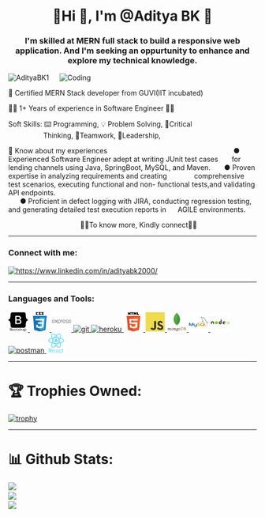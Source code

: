 
 <h1 align="center"> 💫Hi 👋, I'm @Aditya BK   💫 </h1>
<h3 align="center">I'm skilled at MERN full stack to build a responsive web application. And I'm seeking an oppurtunity to enhance and explore my technical knowledge.</h3>
<img align="right" alt="Coding" width="400" src="https://github.com/AdityaBK1/AdityaBK1/assets/131005390/f2919545-032d-418c-b4e1-d24c1954440d">
<p align="left"> <img src="https://komarev.com/ghpvc/?username=AdityaBK1&label=Profile%20views&color=0e75b6&style=flat" alt="AdityaBK1" /> </p>


🌱 Certified MERN Stack developer from GUVI(IIT incubated) 

👨‍💻 1+ Years of experience in Software Engineer 👨‍💻

 Soft Skills: ⌨️ Programming, 💡 Problem Solving, 🧠Critical &nbsp;&nbsp;&nbsp;&nbsp;&nbsp;&nbsp;&nbsp;&nbsp;&nbsp;&nbsp;&nbsp;&nbsp;&nbsp;&nbsp;&nbsp;&nbsp;&nbsp;&nbsp;Thinking, 🙌Teamwork, 🏃Leadership,

📄 Know about my experiences 
&nbsp;&nbsp;&nbsp;&nbsp;&nbsp;&nbsp;&nbsp;&nbsp;&nbsp;&nbsp;&nbsp;&nbsp;&nbsp;&nbsp;&nbsp;&nbsp;&nbsp;&nbsp;&nbsp;&nbsp;&nbsp;&nbsp;&nbsp;&nbsp;&nbsp;&nbsp;&nbsp;&nbsp;&nbsp;&nbsp;&nbsp;&nbsp;&nbsp;&nbsp;&nbsp;&nbsp;&nbsp;&nbsp;&nbsp;&nbsp;&nbsp;&nbsp;&nbsp;&nbsp;&nbsp;&nbsp;&nbsp;&nbsp;&nbsp;&nbsp;&nbsp;&nbsp;&nbsp;&nbsp;&nbsp;&nbsp;&nbsp;
&nbsp;&nbsp;&nbsp;&nbsp;&nbsp;&nbsp;● Experienced Software Engineer adept at writing JUnit test cases &nbsp;&nbsp;&nbsp;&nbsp;&nbsp; for lending channels using Java, SpringBoot, MySQL, and Maven.
   &nbsp;&nbsp;&nbsp;&nbsp;&nbsp;&nbsp;● Proven expertise in analyzing requirements and creating &nbsp;&nbsp;&nbsp;&nbsp;&nbsp;&nbsp;&nbsp;&nbsp;&nbsp;&nbsp;&nbsp;&nbsp; comprehensive test scenarios, executing functional and non-&nbsp;functional tests,and validating API endpoints.  
&nbsp;&nbsp;&nbsp;&nbsp;&nbsp;&nbsp;● Proficient in defect logging with JIRA, conducting regression testing, and generating detailed test execution reports in &nbsp;&nbsp;&nbsp;&nbsp;&nbsp;AGILE environments.

&nbsp;&nbsp;&nbsp;&nbsp;&nbsp;&nbsp;&nbsp;&nbsp;&nbsp;&nbsp;&nbsp;&nbsp;&nbsp;&nbsp;&nbsp;&nbsp;&nbsp;&nbsp;&nbsp;&nbsp;&nbsp;&nbsp;&nbsp;&nbsp;&nbsp;&nbsp;&nbsp;&nbsp;&nbsp;&nbsp;&nbsp;&nbsp;&nbsp;&nbsp;&nbsp;&nbsp; 🎁🎁To know more, Kindly connect🎁🎁

-----------------------------------------------------------------------------------------------------------------------------------------
<h3 align="left">Connect with me:</h3>
<p align="left">
<a href="https://www.linkedin.com/in/adityabk2000/" target="blank"><img align="center" src="https://raw.githubusercontent.com/rahuldkjain/github-profile-readme-generator/master/src/images/icons/Social/linked-in-alt.svg" alt="https://www.linkedin.com/in/adityabk2000/" height="30" width="40" /></a>
</p>

-----------------------------------------------------------------------------------------------------------------------------------------
<h3 align="left">Languages and Tools:</h3>
<p align="left">  <a href="https://getbootstrap.com" target="_blank" rel="noreferrer"> <img src="https://raw.githubusercontent.com/devicons/devicon/master/icons/bootstrap/bootstrap-plain-wordmark.svg" alt="bootstrap" width="40" height="40"/> </a> <a href="https://www.w3schools.com/css/" target="_blank" rel="noreferrer"> <img src="https://raw.githubusercontent.com/devicons/devicon/master/icons/css3/css3-original-wordmark.svg" alt="css3" width="40" height="40"/> </a> <a href="https://expressjs.com" target="_blank" rel="noreferrer"> <img src="https://raw.githubusercontent.com/devicons/devicon/master/icons/express/express-original-wordmark.svg" alt="express" width="40" height="40"/> </a> <a href="https://git-scm.com/" target="_blank" rel="noreferrer"> <img src="https://www.vectorlogo.zone/logos/git-scm/git-scm-icon.svg" alt="git" width="40" height="40"/> </a> <a href="https://heroku.com" target="_blank" rel="noreferrer"> <img src="https://www.vectorlogo.zone/logos/heroku/heroku-icon.svg" alt="heroku" width="40" height="40"/> </a> <a href="https://www.w3.org/html/" target="_blank" rel="noreferrer"> <img src="https://raw.githubusercontent.com/devicons/devicon/master/icons/html5/html5-original-wordmark.svg" alt="html5" width="40" height="40"/> </a> <a href="https://developer.mozilla.org/en-US/docs/Web/JavaScript" target="_blank" rel="noreferrer"> <img src="https://raw.githubusercontent.com/devicons/devicon/master/icons/javascript/javascript-original.svg" alt="javascript" width="40" height="40"/> </a> <a href="https://www.mongodb.com/" target="_blank" rel="noreferrer"> <img src="https://raw.githubusercontent.com/devicons/devicon/master/icons/mongodb/mongodb-original-wordmark.svg" alt="mongodb" width="40" height="40"/> </a> <a href="https://www.mysql.com/" target="_blank" rel="noreferrer"> <img src="https://raw.githubusercontent.com/devicons/devicon/master/icons/mysql/mysql-original-wordmark.svg" alt="mysql" width="40" height="40"/> </a> <a href="https://nodejs.org" target="_blank" rel="noreferrer"> <img src="https://raw.githubusercontent.com/devicons/devicon/master/icons/nodejs/nodejs-original-wordmark.svg" alt="nodejs" width="40" height="40"/> </a> <a href="https://postman.com" target="_blank" rel="noreferrer"> <img src="https://www.vectorlogo.zone/logos/getpostman/getpostman-icon.svg" alt="postman" width="40" height="40"/> </a> <a href="https://reactjs.org/" target="_blank" rel="noreferrer"> <img src="https://raw.githubusercontent.com/devicons/devicon/master/icons/react/react-original-wordmark.svg" alt="react" width="40" height="40"/> </a> </p>

-----------------------------------------------------------------------------------------------------------------------------------------
# 🏆 Trophies Owned:
[![trophy](https://github-profile-trophy.vercel.app/?username=AdityaBK1&theme=onedark)](https://github.com/AdityaBK1/github-profile-trophy)

-----------------------------------------------------------------------------------------------------------------------------------------

# 📊 Github Stats:


![](https://github-readme-stats.vercel.app/api?username=AdityaBK1&theme=dark&hide_border=false&include_all_commits=false&count_private=true)<br/>
![](https://github-readme-streak-stats.herokuapp.com/?user=AdityaBK1&theme=dark&hide_border=true)<br/>
![](https://github-readme-stats.vercel.app/api/top-langs/?username=AdityaBK1&theme=dark&hide_border=false&include_all_commits=true&count_private=false&layout=compact)



